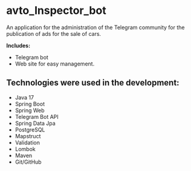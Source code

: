 # avto_Inspector_bot
An application for the administration of the Telegram community for the publication of ads for the sale of cars.

**Includes:**
- Telegram bot
- Web site for easy management.

## Technologies were used in the development:
- Java 17
- Spring Boot
- Spring Web
- Telegram Bot API
- Spring Data Jpa
- PostgreSQL
- Mapstruct
- Validation
- Lombok
- Maven
- Git/GitHub

